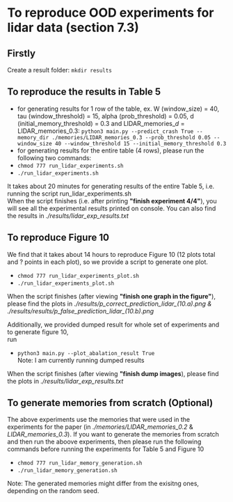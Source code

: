 # To reproduce OOD experiments for lidar data (section 7.3)

## Firstly

Create a result folder: 
`mkdir results`

## To reproduce the results in Table 5

- for generating results for 1 row of the table, ex. W (window_size) = 40, tau (window_threshold) = 15, alpha (prob_threshold) = 0.05, d (initial_memory_threshold) = 0.3 and LIDAR_memories_$d$ = LIDAR_memories_0.3: 
`python3 main.py --predict_crash True --memory_dir ./memories/LIDAR_memories_0.3 --prob_threshold 0.05 --window_size 40 --window_threshold 15 --initial_memory_threshold 0.3`
- for generating results for the entire table (4 rows), please run the following two commands:
- `chmod 777 run_lidar_experiments.sh`
- `./run_lidar_experiments.sh`

It takes about 20 minutes for generating results of the entire Table 5, i.e. running the script run_lidar_experiments.sh <br>
When the script finishes (i.e. after printing **"finish experiment 4/4"**), you will see all the experimental results printed on console. You can also find the results in *./results/lidar_exp_results.txt*

## To reproduce Figure 10
We find that it takes about 14 hours to reproduce Figure 10 (12 plots total and ? points in each plot), so we provide a script to generate one plot. <br>

- `chmod 777 run_lidar_experiments_plot.sh`
- `./run_lidar_experiments_plot.sh`

When the script finishes (after viewing **"finish one graph in the figure"**), please find the plots in *./results/p_correct_prediction_lidar_(10.a).png & ./results/results/p_false_prediction_lidar_(10.b).png*

Additionally, we provided dumped result for whole set of experiments and to generate figure 10, <br>
run 
- `python3 main.py --plot_abalation_result True` <br>
Note: I am currently running dumped results <br>

When the script finishes (after viewing **"finish dump images**), please find the plots in *./results/lidar_exp_results.txt*

## To generate memories from scratch (Optional)

The above experiments use the memories that were used in the experiments for the paper (in *./memories/LIDAR_memories_0.2* & *LIDAR_memories_0.3*). If you want to generate the memories from scratch and then run the aboove experiments, then please run the following commands before running the experiments for Table 5 and Figure 10 <br>

- `chmod 777 run_lidar_memory_generation.sh`
- `./run_lidar_memory_generation.sh`

Note: The generated memories might differ from the exisitng ones, depending on the random seed. 
